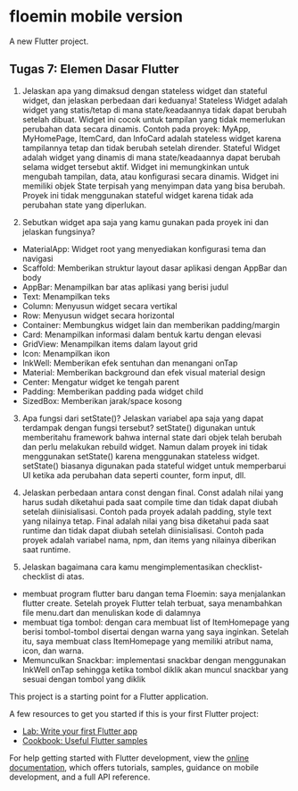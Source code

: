 # floemin mobile version

A new Flutter project.

## Tugas 7: Elemen Dasar Flutter

1. Jelaskan apa yang dimaksud dengan stateless widget dan stateful widget, dan jelaskan perbedaan dari keduanya!
Stateless Widget adalah widget yang statis/tetap di mana state/keadaannya tidak dapat berubah setelah dibuat. Widget ini cocok untuk tampilan yang tidak memerlukan perubahan data secara dinamis. Contoh pada proyek: MyApp, MyHomePage, ItemCard, dan InfoCard adalah stateless widget karena tampilannya tetap dan tidak berubah setelah dirender.
Stateful Widget adalah widget yang dinamis di mana state/keadaannya dapat berubah selama widget tersebut aktif. Widget ini memungkinkan untuk mengubah tampilan, data, atau konfigurasi secara dinamis. Widget ini memiliki objek State terpisah yang menyimpan data yang bisa berubah. Proyek ini tidak menggunakan stateful widget karena tidak ada perubahan state yang diperlukan.

2. Sebutkan widget apa saja yang kamu gunakan pada proyek ini dan jelaskan fungsinya?
- MaterialApp: Widget root yang menyediakan konfigurasi tema dan navigasi
- Scaffold: Memberikan struktur layout dasar aplikasi dengan AppBar dan body
- AppBar: Menampilkan bar atas aplikasi yang berisi judul
- Text: Menampilkan teks
- Column: Menyusun widget secara vertikal
- Row: Menyusun widget secara horizontal  
- Container: Membungkus widget lain dan memberikan padding/margin
- Card: Menampilkan informasi dalam bentuk kartu dengan elevasi
- GridView: Menampilkan items dalam layout grid
- Icon: Menampilkan ikon
- InkWell: Memberikan efek sentuhan dan menangani onTap
- Material: Memberikan background dan efek visual material design
- Center: Mengatur widget ke tengah parent
- Padding: Memberikan padding pada widget child
- SizedBox: Memberikan jarak/space kosong

3. Apa fungsi dari setState()? Jelaskan variabel apa saja yang dapat terdampak dengan fungsi tersebut?
setState() digunakan untuk memberitahu framework bahwa internal state dari objek telah berubah dan perlu melakukan rebuild widget. Namun dalam proyek ini tidak menggunakan setState() karena menggunakan stateless widget. setState() biasanya digunakan pada stateful widget untuk memperbarui UI ketika ada perubahan data seperti counter, form input, dll.

4.  Jelaskan perbedaan antara const dengan final.
Const adalah nilai yang harus sudah diketahui pada saat compile time dan tidak dapat diubah setelah diinisialisasi. Contoh pada proyek adalah padding, style text yang nilainya tetap.
Final adalah nilai yang bisa diketahui pada saat runtime dan tidak dapat diubah setelah diinisialisasi. Contoh pada proyek adalah variabel nama, npm, dan items yang nilainya diberikan saat runtime.

5. Jelaskan bagaimana cara kamu mengimplementasikan checklist-checklist di atas.
- membuat program flutter baru dangan tema Floemin: saya menjalankan flutter create. Setelah proyek Flutter telah terbuat, saya menambahkan file menu.dart dan menuliskan kode di dalamnya
- membuat tiga tombol: dengan cara membuat list of ItemHomepage yang berisi tombol-tombol disertai dengan warna yang saya inginkan. Setelah itu, saya membuat class ItemHomepage yang memiliki atribut nama, icon, dan warna.
-  Memunculkan Snackbar: implementasi snackbar dengan menggunakan InkWell onTap sehingga ketika tombol diklik akan muncul snackbar yang sesuai dengan tombol yang diklik

This project is a starting point for a Flutter application.

A few resources to get you started if this is your first Flutter project:

- [Lab: Write your first Flutter app](https://docs.flutter.dev/get-started/codelab)
- [Cookbook: Useful Flutter samples](https://docs.flutter.dev/cookbook)

For help getting started with Flutter development, view the
[online documentation](https://docs.flutter.dev/), which offers tutorials,
samples, guidance on mobile development, and a full API reference.
